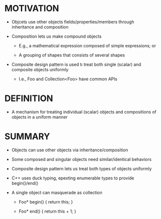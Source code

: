# MOTIVATION

* Objcets use other objects fields/properties/members through inheritance and composition

* Composition lets us make compound objects

	* E.g., a mathematical expression composed of simple expressions; or

	* A grouping of shapes that consists of several shapes

* Composite design pattern is used tı treat both single (scalar) and composite objects uniformly

	* I.e., Foo and Collection\<Foo\> have common APIs


# DEFINITION

* A mechanism for treating individual (scalar) objects and compositions of objects in a uniform manner

# SUMMARY

* Objects can use other objects via inheritance/composition

* Some composed and singular objects need similar/identical behaviors

* Composite design pattern lets us treat both types of objects uniformly

* C++ uses duck typing, epexting enumerable types to provide begin()/end()

* A single object can masquerade as collection

	* Foo* begin() { return this; }
	
	* Foo* end() { return this + 1; }
